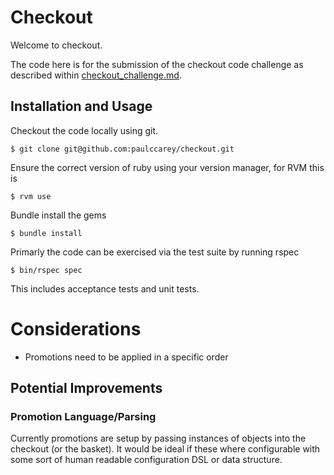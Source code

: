 # Checkout

Welcome to checkout.

The code here is for the submission of the checkout code challenge as described within [checkout_challenge.md](checkout_challenge.md).

## Installation and Usage

Checkout the code locally using git.

    $ git clone git@github.com:paulccarey/checkout.git
    
Ensure the correct version of ruby using your version manager, for RVM this is     

    $ rvm use
    
Bundle install the gems

    $ bundle install

Primarly the code can be exercised via the test suite by running rspec

    $ bin/rspec spec
    
This includes acceptance tests and unit tests.

# Considerations
- Promotions need to be applied in a specific order

## Potential Improvements

### Promotion Language/Parsing
Currently promotions are setup by passing instances of objects into the checkout (or the basket).
It would be ideal if these where configurable with some sort of human readable configuration DSL or data structure.
